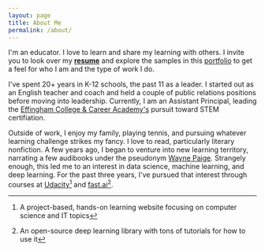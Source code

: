 ```yaml
---
layout: page
title: About Me
permalink: /about/
---
```


I'm an educator. I love to learn and share my learning with others. I invite you to look over my **[resume](https://docs.google.com/document/d/1fhjC_ZdzA4obaICgVxlbqjR-UQuUTkzwK4YFEfaxOB0/edit?usp=sharing)** and explore the samples in this [portfolio](https://travisdickey.github.io/portfolio) to get a feel for who I am and the type of work I do.

I've spent 20+ years in K-12 schools, the past 11 as a leader. I started out as an English teacher and coach and held a couple of public relations positions before moving into leadership. Currently, I am an Assistant Principal, leading the [Effingham College & Career Academy's](https://www.effinghamschools.com/Domain/1611) pursuit toward STEM certifiation. 

Outside of work, I enjoy my family, playing tennis, and pursuing whatever learning challenge strikes my fancy. I love to read, particularly literary nonfiction. A few years ago, I began to venture into new learning territory, narrating a few audibooks under the pseudonym [Wayne Paige](https://www.audible.com/search?ref=a_search_c1_sort_1&pf_rd_p=073d8370-97e5-4b7b-be04-aa06cf22d7dd&pf_rd_r=6G2XTAKQZR1W6DD4N5Z7&searchNarrator=Wayne+Paige&sort=pubdate-desc-rank). Strangely enough, this led me to an interest in data science, machine learning, and deep learning. For the past three years, I've pursued that interest through courses at [Udacity](https://www.udacity.com/courses/data-engineer-nanodegree--nd027)[^1] and [fast.ai](https://www.fast.ai)[^2].



[^1]:A project-based, hands-on learning website focusing on computer science and IT topics
[^2]:An open-source deep learning library with tons of tutorials for how to use it
